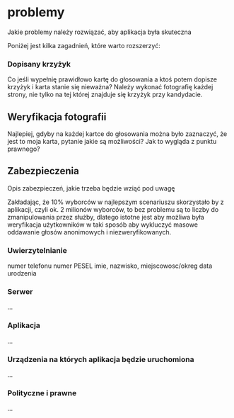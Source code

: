 # problemy
Jakie problemy należy rozwiązać, aby aplikacja była skuteczna


Poniżej jest kilka zagadnień, które warto rozszerzyć:

### Dopisany krzyżyk

Co jeśli wypełnię prawidłowo kartę do głosowania a ktoś potem dopisze krzyżyk i karta stanie się nieważna?
Należy wykonać fotografię każdej strony, nie tylko na tej której znajduje się krzyżyk przy kandydacie.


## Weryfikacja fotografii
Najlepiej, gdyby na każdej kartce do głosowania można było zaznaczyć, że jest to moja karta, pytanie jakie są możliwości?
Jak to wygląda z punktu prawnego?



## Zabezpieczenia
Opis zabezpieczeń, jakie trzeba będzie wziąć pod uwagę

Zakładając, że 10% wyborców w najlepszym scenariuszu skorzystało by z aplikacji, czyli ok. 2 milionów wyborców,
to bez problemu są to liczby do zmanipulowania przez służby, dlatego istotne jest aby możliwa była weryfikacja użytkowników w taki sposób aby wykluczyć masowe oddawanie głosów anonimowych i niezweryfikowanych.

### Uwierzytelnianie

numer telefonu
numer PESEL
imie, nazwisko, miejscowosc/okreg
data urodzenia

### Serwer
...

### Aplikacja

...

### Urządzenia na których aplikacja będzie uruchomiona

...

### Polityczne i prawne

...

